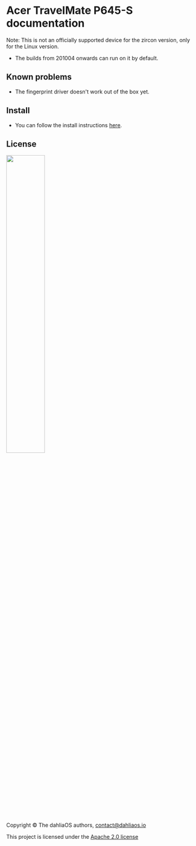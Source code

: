 # Acer TravelMate P645-S documentation

Note: This is not an officially supported device for the zircon version, only for the Linux version.

- The builds from 201004 onwards can run on it by default.

## Known problems
- The fingerprint driver doesn't work out of the box yet.

## Install
- You can follow the install instructions [here](../../run%20dahliaOS/x86_64-efi.md). 

## License

<p align="left">
  <img width="45%" src="https://github.com/dahliaos/brand/blob/master/Logo%20SVGs/dahliaOS%20logo%20with%20text%20(drop%20shadow).svg"
</p>

Copyright © The dahliaOS authors, contact@dahliaos.io

This project is licensed under the [Apache 2.0 license](../../LICENSE)
